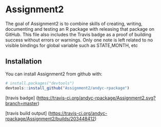 # Assignment2

The goal of Assignment2 is to combine skills of creating, writing, documenting and testing an R package with releasing that package on GitHub. This file also includes the Travis badge as a proof of building success without errors or warnings. Only one note is left related to no visible bindings for global variable such as STATE,MONTH, etc 

## Installation

You can install Assignment2 from github with:

```R
# install.packages("devtools")
devtools::install_github("Assignment2/andyc-rpackage")
```
[travis badge] (https://travis-ci.org/andyc-rpackage/Assignment2.svg?branch=master)

[travis build output] (https://travis-ci.org/andyc-rpackage/Assignment2/builds/203448412)

